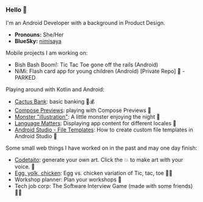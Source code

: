 ### Hello 👋 

I'm an Android Developer with a background in Product Design.

- **Pronouns:** She/Her
- **BlueSky:** [nimisaya](https://bsky.app/profile/nimisaya.bsky.social)

Mobile projects I am working on:

- Bish Bash Boom!: Tic Tac Toe gone off the rails (Android)
- NiMi: Flash card app for young children (Android) [Private Repo] 🚸 - PARKED

Playing around with Kotlin and Android:

- [Cactus Bank](https://github.com/nimisaya/cactus-bank): basic banking 🌵💰
- [Compose Previews](https://github.com/nimisaya/android-previews): playing with Compose Previews 👀
- [Monster "illustration"](https://github.com/nimisaya/monster): A little monster enjoying the night 👾
- [Language Matters](https://github.com/nimisaya/Languagematters): Displaying app content for different locales 💬
- [Android Studio - File Templates](https://github.com/nimisaya/android-file-templates): How to create custom file templates in Android Studio 📂

  
Some small web things I have worked on in the past and may one day finish:

- [Codetaito](https://nimisaya.github.io/codetaito/#/): generate your own art. Click the 💥 to make art with your voice. 🎨
- [Egg, yolk, chicken](https://nimisaya.github.io/tic-tac-toe/): Egg vs. chicken variation of Tic, tac, toe 🥚🐔
- Workshop planner: Plan your workshops 🤔
- Tech job corp: The Software Interview Game (made with some friends)👨‍💻
